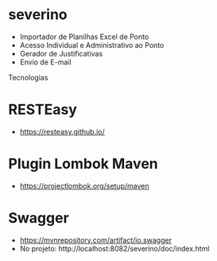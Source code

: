 # severino
* Importador de Planilhas Excel de Ponto
* Acesso Individual e Administrativo ao Ponto
* Gerador de Justificativas
* Envio de E-mail

Tecnologias

# RESTEasy
* https://resteasy.github.io/

# Plugin Lombok Maven
* https://projectlombok.org/setup/maven

# Swagger
* https://mvnrepository.com/artifact/io.swagger
* No projeto: http://localhost:8082/severino/doc/index.html
